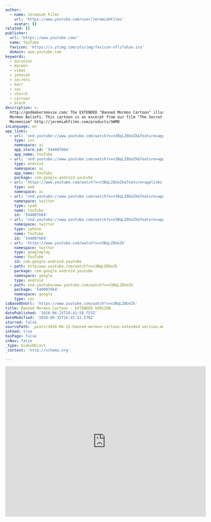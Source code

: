 ```yaml
---
author:
  - name: Jeremiah Films
    url: 'https://www.youtube.com/user/JeremiahFilms'
    avatar: {}
related: []
publisher:
  url: 'https://www.youtube.com/'
  name: YouTube
  favicon: 'https://s.ytimg.com/yts/img/favicon-vflz7uhzw.ico'
  domain: www.youtube.com
keywords:
  - duration
  - mormon
  - views
  - jehovah
  - secrets
  - barr
  - zac
  - church
  - cartoon
  - black
description: >-
  http://godmakersmovie.com/ The EXTENDED "Banned Mormon Cartoon" illustrating
  Mormon Beliefs. This cartoon is an excerpt from our film "The Secret World of
  Mormonism" http://jeremiahfilms.com/products/SWMD
inLanguage: en
app_links:
  - url: 'vnd.youtube://www.youtube.com/watch?v=n3BqLZ8UoZk&feature=applinks'
    type: ios
    namespace: ai
    app_store_id: '544007664'
    app_name: YouTube
  - url: 'vnd.youtube://www.youtube.com/watch?v=n3BqLZ8UoZk&feature=applinks'
    type: android
    namespace: ai
    app_name: YouTube
    package: com.google.android.youtube
  - url: 'https://www.youtube.com/watch?v=n3BqLZ8UoZk&feature=applinks'
    type: web
    namespace: ai
  - url: 'vnd.youtube://www.youtube.com/watch?v=n3BqLZ8UoZk&feature=applinks'
    namespace: twitter
    type: ipad
    name: YouTube
    id: '544007664'
  - url: 'vnd.youtube://www.youtube.com/watch?v=n3BqLZ8UoZk&feature=applinks'
    namespace: twitter
    type: iphone
    name: YouTube
    id: '544007664'
  - url: 'https://www.youtube.com/watch?v=n3BqLZ8UoZk'
    namespace: twitter
    type: googleplay
    name: YouTube
    id: com.google.android.youtube
  - path: http/www.youtube.com/watch?v=n3BqLZ8UoZk
    package: com.google.android.youtube
    namespace: google
    type: android
  - path: vnd.youtube/www.youtube.com/watch?v=n3BqLZ8UoZk
    package: '544007664'
    namespace: google
    type: ios
isBasedOnUrl: 'https://www.youtube.com/watch?v=n3BqLZ8UoZk'
title: Banned Mormon Cartoon - EXTENDED VERSION
datePublished: '2016-06-15T16:41:58.753Z'
dateModified: '2016-06-15T16:41:52.576Z'
starred: false
sourcePath: _posts/2016-06-15-banned-mormon-cartoon-extended-version.md
inFeed: true
hasPage: false
inNav: false
_type: VideoObject
_context: 'http://schema.org'

---
```

<iframe src="https://cdn.embedly.com/widgets/media.html?src=https%3A%2F%2Fwww.youtube.com%2Fembed%2Fn3BqLZ8UoZk%3Ffeature%3Doembed&amp;url=http%3A%2F%2Fwww.youtube.com%2Fwatch%3Fv%3Dn3BqLZ8UoZk&amp;image=https%3A%2F%2Fi.ytimg.com%2Fvi%2Fn3BqLZ8UoZk%2Fhqdefault.jpg&amp;key=b7d04c9b404c499eba89ee7072e1c4f7&amp;type=text%2Fhtml&amp;schema=youtube" width="640" height="480" scrolling="no" frameborder="0" allowfullscreen="" style=""></iframe>